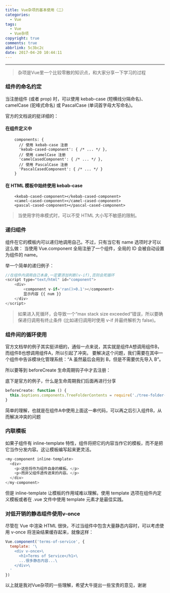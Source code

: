 ```yaml
---
title: Vue杂项的基本使用（二）
categories:
  - Vue
tags:
  - Vue
  - Vue杂项
copyright: true
comments: true
abbrlink: 5c3bc2c
date: 2017-04-20 10:44:11
---
```


<hr style='filter:progid:DXImageTransform.Microsoft.Glow(color=#FF0000,strength=10)' color='#FF0000' size='1' />

> 杂项是Vue里一个比较零散的知识点，和大家分享一下学习的过程

<!--more-->

### 组件的命名约定

当注册组件 (或者 prop) 时，可以使用 kebab-case (短横线分隔命名)、camelCase (驼峰式命名) 或 PascalCase (单词首字母大写命名)。

官方的文档说的挺详细的：

#### 在组件定义中

		components: {
		  // 使用 kebab-case 注册
		  'kebab-cased-component': { /* ... */ },
		  // 使用 camelCase 注册
		  'camelCasedComponent': { /* ... */ },
		  // 使用 PascalCase 注册
		  'PascalCasedComponent': { /* ... */ }
		}

#### 在 HTML 模板中始终使用 kebab-case

		<kebab-cased-component></kebab-cased-component>
		<camel-cased-component></camel-cased-component>
		<pascal-cased-component></pascal-cased-component>

>当使用字符串模式时，可以不受 HTML 大小写不敏感的限制。

### 递归组件

组件在它的模板内可以递归地调用自己。不过，只有当它有 name 选项时才可以这么做：
当使用 Vue.component 全局注册了一个组件，全局的 ID 会被自动设置为组件的 name。

举一个简单的递归例子：

```javascript
//在组件内调用自己本身,一定要添加判断(v-if),否则会死循环
<script type="text/html" id="component">		
	<div>
		<component v-if='ran()>0.1'></component>
		显示内容 {{ num }}
	</div>		
</script>
````

>如果进入死循环，会导致一个“max stack size exceeded”错误，所以要确保递归调用有终止条件 (比如递归调用时使用 v-if 并最终解析为 false)。


### 组件间的循环使用

官方文档举的例子其实挺详细的，通俗一点来说，其实就是组件A想调用组件B，而组件B也想调用组件A，所以引起了冲突。
要解决这个问题，我们需要在其中一个组件中告诉模块化管理系统：“A 虽然最后会用到 B，但是不需要优先导入 B”。

所以要等到 beforeCreate 生命周期钩子中才去注册：

底下是官方的例子，什么是生命周期我们后面再进行分享

```javascript
beforeCreate: function () {
  this.$options.components.TreeFolderContents = require('./tree-folder-contents.vue')
}
```

简单的理解，也就是在组件A中使用上面这一串代码，可以再之后引入组件B，从而解决冲突的问题

### 内联模板

如果子组件有 inline-template 特性，组件将把它的内容当作它的模板，而不是把它当作分发内容。这让模板编写起来更灵活。

```javascript
<my-component inline-template>
  <div>
    <p>这些将作为组件自身的模板。</p>
    <p>而非父组件透传进来的内容。</p>
  </div>
</my-component>
```

但是 inline-template 让模板的作用域难以理解。使用 template 选项在组件内定义模板或者在 .vue 文件中使用 template 元素才是最佳实践。

### 对低开销的静态组件使用v-once

尽管在 Vue 中渲染 HTML 很快，不过当组件中包含大量静态内容时，可以考虑使用 v-once 将渲染结果缓存起来，就像这样：

```javascript
Vue.component('terms-of-service', {
  template: '\
    <div v-once>\
      <h1>Terms of Service</h1>\
      ...很多静态内容...\
    </div>\
  '
})
```

以上就是我对Vue杂项的一些理解，希望大牛提出一些宝贵的意见，谢谢
